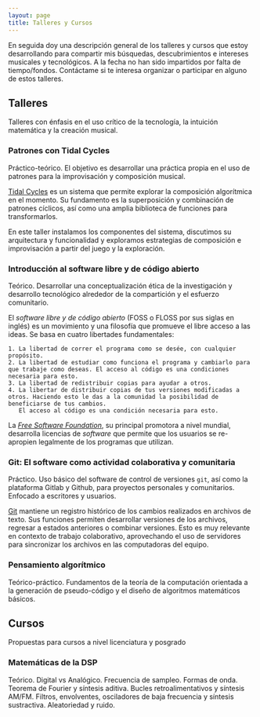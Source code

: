 ```yaml
---
layout: page
title: Talleres y Cursos
---
```


En seguida doy una descripción general de los talleres y cursos que estoy desarrollando para compartir
mis búsquedas, descubrimientos e intereses musicales y tecnológicos. A la fecha no han sido impartidos por falta de tiempo/fondos. Contáctame si te interesa organizar o participar en alguno de estos talleres.

## Talleres

Talleres con énfasis en el uso crítico de la tecnología, la intuición matemática y la creación musical.

### Patrones con Tidal Cycles

Práctico-teórico. El objetivo es desarrollar una práctica propia en el uso de patrones para la improvisación y composición musical.

[Tidal Cycles](https://tidalcycles.org/) es un sistema que permite explorar la composición algorítmica en el momento.
Su fundamento es la superposición y combinación de patrones cíclicos, así como una amplia biblioteca de funciones para transformarlos.

En este taller instalamos los componentes del sistema, discutimos su arquitectura y funcionalidad y exploramos estrategias
de composición e improvisación a partir del juego y la exploración.

### Introducción al software libre y de código abierto

Teórico. Desarrollar una conceptualización ética de la investigación y desarrollo tecnológico alrededor de la compartición y el esfuerzo comunitario.

El _software libre y de código abierto_ (FOSS o FLOSS por sus siglas en inglés) es un movimiento y una filosofía que promueve el libre acceso a las ideas.
Se basa en cuatro libertades fundamentales:


    1. La libertad de correr el programa como se desée, con cualquier propósito.
    2. La libertad de estudiar como funciona el programa y cambiarlo para que trabaje como deseas. El acceso al código es una condiciones necesaria para esto.
    3. La libertad de redistribuir copias para ayudar a otros.
    4. La libertar de distribuir copias de tus versiones modificadas a otros. Haciendo esto le das a la comunidad la posibilidad de beneficiarse de tus cambios.
       El acceso al código es una condición necesaria para esto.

La [_Free Software Foundation_](https://www.fsf.org/), su principal promotora a nivel mundial, desarrolla licencias de _software_ que permite que los usuarios se re-apropien legalmente de los programas que utilizan.

### Git: El software como actividad colaborativa y comunitaria

Práctico. Uso básico del software de control de versiones `git`, así como la plataforma Gitlab y Github, para proyectos personales y comunitarios. Enfocado a escritores y usuarios.

[Git](https://git-scm.com/) mantiene un registro histórico de los cambios realizados en archivos de texto. Sus funciones permiten desarrollar versiones de los archivos, regresar a estados anteriores o combinar versiones. Esto es muy relevante en contexto de trabajo colaborativo, aprovechando el uso de servidores para sincronizar los archivos en las computadoras del equipo.

### Pensamiento algorítmico

Teórico-práctico. Fundamentos de la teoría de la computación orientada a la generación de pseudo-código y el diseño de algoritmos matemáticos básicos.

## Cursos

Propuestas para cursos a nivel licenciatura y posgrado

### Matemáticas de la DSP
Teórico. Digital vs Analógico. Frecuencia de sampleo. Formas de onda. Teorema de Fourier y síntesis aditiva. Bucles retroalimentativos y síntesis AM/FM. Filtros, envolventes, osciladores de baja frecuencia y síntesis sustractiva. Aleatoriedad y ruido.

